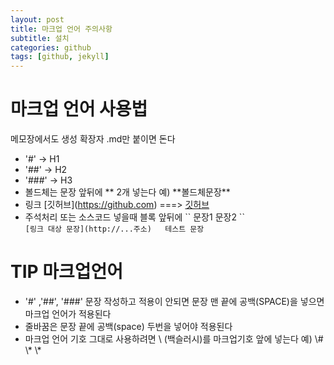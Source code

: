 ```yaml
---
layout: post
title: 마크업 언어 주의사항
subtitle: 설치
categories: github
tags: [github, jekyll]
---
```


# 마크업 언어 사용법
메모장에서도 생성 확장자 .md만 붙이면 돈다
- '#' -> H1 
- '##' -> H2
- '###' -> H3 
- 볼드체는 문장 앞뒤에 \*\* 2개 넣는다 예) \*\*볼드체문장\*\*
- 링크 \[깃허브\]\(https://github.com)  ===> [깃허브](https://github.com)  
- 주석처리 또는 소스코드 넣을때 블록 앞뒤에 \`\`  문장1  문장2  \`\`  
  ``
  [링크 대상 문장](http://...주소)  
     테스트 문장
  ``
  
# TIP 마크업언어
- '#' ,'##', '###' 문장 작성하고 적용이 안되면 문장 맨 끝에 공백(SPACE)을 넣으면 마크업 언어가 적용된다
- 줄바꿈은 문장 끝에 공백(space) 두번을 넣어야 적용된다
- 마크업 언어 기호 그대로 사용하려면 \ (백슬러시)를 마크업기호 앞에 넣는다 예) \\# \\* \\*

